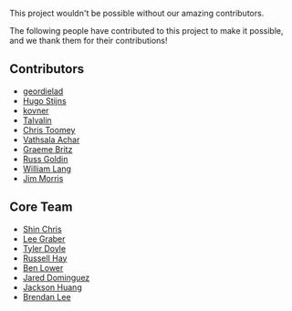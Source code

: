 This project wouldn't be possible without our amazing contributors.

The following people have contributed to this project to make it possible, and we thank them for their contributions!

## Contributors

* [geordielad](https://github.com/geordielad)
* [Hugo Stijns](https://github.com/hugoboos)
* [kovner](https://github.com/kovner)
* [Talvalin](https://github.com/Talvalin)
* [Chris Toomey](https://github.com/cmtoomey)
* [Vathsala Achar](https://github.com/VathsalaAchar)
* [Graeme Britz](https://github.com/grbritz)
* [Russ Goldin](https://github.com/tagyoureit)
* [William Lang](https://github.com/williamlang)
* [Jim Morris](https://github.com/jimbodriven)

## Core Team

* [Shin Chris](https://github.com/shinchris)
* [Lee Graber](https://github.com/lgraber)
* [Tyler Doyle](https://github.com/t8y8)
* [Russell Hay](https://github.com/RussTheAerialist)
* [Ben Lower](https://github.com/benlower)
* [Jared Dominguez](https://github.com/jdomingu)
* [Jackson Huang](https://github.com/jz-huang)
* [Brendan Lee](https://github.com/lbrendanl)
